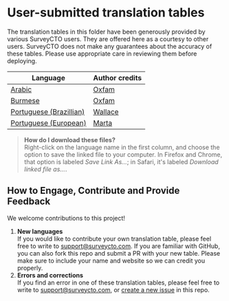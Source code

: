 # User-submitted translation tables

The translation tables in this folder have been generously provided by various SurveyCTO users. They are offered here as a courtesy to other users. SurveyCTO does not make any guarantees about the accuracy of these tables. Please use appropriate care in reviewing them before deploying.

|Language|Author credits|
|---|---|
|[Arabic](https://github.com/surveycto/translation-tables/raw/master/webforms-user-submitted/scto-webforms-arabic.csv)|[Oxfam](https://www.oxfam.org.uk/)|
|[Burmese](https://github.com/surveycto/translation-tables/raw/master/webforms-user-submitted/scto-webforms-burmese.csv)|[Oxfam](https://www.oxfam.org.uk/)|
|[Portuguese (Brazillian)](https://github.com/surveycto/translation-tables/raw/master/webforms-user-submitted/scto-webforms-portuguese-BR.csv)|[Wallace](https://github.com/wallace-df)|
|[Portuguese (European)](https://github.com/surveycto/translation-tables/raw/master/webforms-user-submitted/scto-webforms-portuguese.csv)|[Marta](https://github.com/martacto)|

> **How do I download these files?**  
  Right-click on the language name in the first column, and choose the option to save the linked file to your computer. In Firefox and Chrome, that option is labeled _Save Link As..._; in Safari, it's labeled _Download linked file as..._.

## How to Engage, Contribute and Provide Feedback

We welcome contributions to this project!

1. **New languages**  
  If you would like to contribute your own translation table, please feel free to write to <support@surveycto.com>. If you are familiar with GitHub, you can also fork this repo and submit a PR with your new table. Please make sure to include your name and website so we can credit you properly.
1. **Errors and corrections**  
  If you find an error in one of these translation tables, please feel free to write to <support@surveycto.com>, or [create a new issue](https://github.com/surveycto/translation-tables/issues/new) in this repo.
